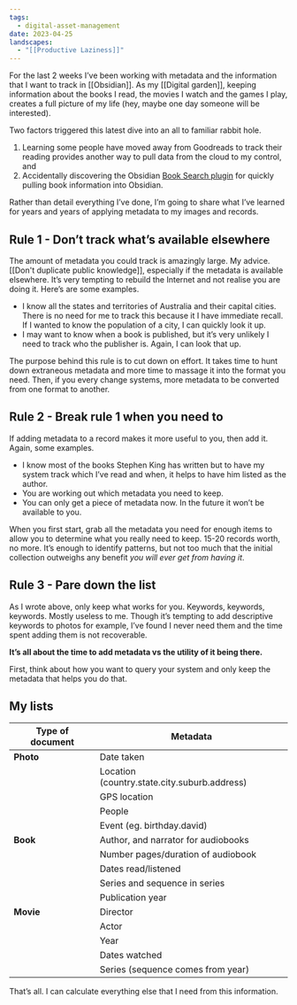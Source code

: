 ```yaml
---
tags:
  - digital-asset-management
date: 2023-04-25
landscapes:
  - "[[Productive Laziness]]"
---
```

For the last 2 weeks I’ve been working with metadata and the information that I want to track in [[Obsidian]]. As my [[Digital garden]], keeping information about the books I read, the movies I watch and the games I play, creates a full picture of my life (hey, maybe one day someone will be interested). 

Two factors triggered this latest dive into an all to familiar rabbit hole.
1. Learning some people have moved away from Goodreads to track their reading provides another way to pull data from the cloud to my control, and
2. Accidentally discovering the Obsidian [Book Search plugin](https://github.com/anpigon/obsidian-book-search-plugin) for quickly pulling book information into Obsidian.

Rather than detail everything I’ve done, I’m going to share what I’ve learned for years and years of applying metadata to my images and records.

## Rule 1 - Don’t track what’s available elsewhere
The amount of metadata you could track is amazingly large. My advice. [[Don't duplicate public knowledge]], especially if the metadata is available elsewhere. It’s very tempting to rebuild the Internet and not realise you are doing it. Here’s are some examples.

- I know all the states and territories of Australia and their capital cities. There is no need for me to track this because it I have immediate recall. If I wanted to know the population of a city, I can quickly look it up.
- I may want to know when a book is published, but it’s very unlikely I need to track who the publisher is. Again, I can look that up.

The purpose behind this rule is to cut down on effort. It takes time to hunt down extraneous metadata and more time to massage it into the format you need. Then, if you every change systems, more metadata to be converted from one format to another.
## Rule 2 - Break rule 1 when you need to
If adding metadata to a record makes it more useful to you, then add it. Again, some examples.

- I know most of the books Stephen King has written but to have my system track which I’ve read and when, it helps to have him listed as the author. 
- You are working out which metadata you need to keep.
- You can only get a piece of metadata now. In the future it won’t be available to you.

When you first start, grab all the metadata you need for enough items to allow you to determine what you really need to keep. 15-20 records worth, no more. It’s enough to identify patterns, but not too much that the initial collection outweighs any benefit _you will ever get from having it_.

## Rule 3 - Pare down the list
As I wrote above, only keep what works for you. Keywords, keywords, keywords. Mostly useless to me. Though it’s tempting to add descriptive keywords to photos for example, I’ve found I never need them and the time spent adding them is not recoverable.

**It’s all about the time to add metadata vs the utility of it being there.**

First, think about how you want to query your system and only keep the metadata that helps you do that.

## My lists

| Type of document | Metadata                                     |
| ---------------- | -------------------------------------------- |
| **Photo**        | Date taken                                   |
|                  | Location (country.state.city.suburb.address) |
|                  | GPS location                                 |
|                  | People                                       |
|                  | Event (eg. birthday.david)                   |
| **Book**         | Author, and narrator for audiobooks          |
|                  | Number pages/duration of audiobook           |
|                  | Dates read/listened                          |
|                  | Series and sequence in series                |
|                  | Publication year                             |
| **Movie**        | Director                                     |
|                  | Actor                                        |
|                  | Year                                         |
|                  | Dates watched                                |
|                  | Series (sequence comes from year)            |

That’s all. I can calculate everything else that I need from this information.